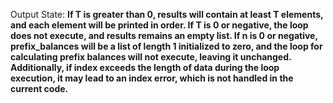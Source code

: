 Output State: **If T is greater than 0, results will contain at least T elements, and each element will be printed in order. If T is 0 or negative, the loop does not execute, and results remains an empty list. If n is 0 or negative, prefix_balances will be a list of length 1 initialized to zero, and the loop for calculating prefix balances will not execute, leaving it unchanged. Additionally, if index exceeds the length of data during the loop execution, it may lead to an index error, which is not handled in the current code.**
